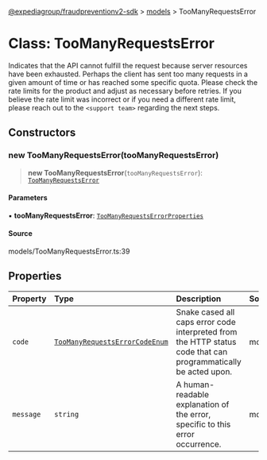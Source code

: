 [@expediagroup/fraudpreventionv2-sdk](../../index.md) > [models](../index.md) > TooManyRequestsError

# Class: TooManyRequestsError

Indicates that the API cannot fulfill the request because server resources have been exhausted. Perhaps the client has sent too many requests in a given amount of time or has reached some specific quota. Please check the rate limits for the product and adjust as necessary before retries. If you believe the rate limit was incorrect or if you need a different rate limit, please reach out to the `<support team>`  regarding the next steps.

## Constructors

### new TooManyRequestsError(tooManyRequestsError)

> **new TooManyRequestsError**(`tooManyRequestsError`): [`TooManyRequestsError`](TooManyRequestsError.md)

#### Parameters

▪ **tooManyRequestsError**: [`TooManyRequestsErrorProperties`](../interfaces/TooManyRequestsErrorProperties.md)

#### Source

models/TooManyRequestsError.ts:39

## Properties

| Property | Type | Description | Source |
| :------ | :------ | :------ | :------ |
| `code` | [`TooManyRequestsErrorCodeEnum`](../type-aliases/TooManyRequestsErrorCodeEnum.md) | Snake cased all caps error code interpreted from the HTTP status code that can programmatically be acted upon. | models/TooManyRequestsError.ts:32 |
| `message` | `string` | A human-readable explanation of the error, specific to this error occurrence. | models/TooManyRequestsError.ts:37 |

